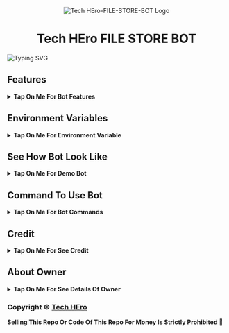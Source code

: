 <p align="center">
  <img src="[https://graph.org/file/b4a9b6e4ecc76c1183d6d.jpg](https://i.ibb.co/PG890wf/image.jpg)" alt="Tech HEro-FILE-STORE-BOT Logo">
</p>
<h1 align="center">
  Tech HEro FILE STORE BOT
</h1>

![Typing SVG](https://readme-typing-svg.herokuapp.com/?lines=Welcome+To+HEro-FILE-STORE-BOT;A+Highly+Advance+File+Store+Bot;Made+By+Yt-@Hero_botss!;With+Clone+Feature+Stream/Download+Link;Custom+Url+Shortner+Auto+Delete+Feature;A+Bot+With+Fully+Advanced+Feature!;Must+Give+Credit+To+Tech+HEro;Because+He+Public+The+Paid+Repo;Thank+You!)
</p>

## Features

<b><details><summary>Tap On Me For Bot Features</summary>
 
- [x] Stram Feature Added With Many Player Support
- [x] Custom Url Shortner Support Any User Can Add His Own Shortner
- [x] Batch Support Added, Any User Can Use Batch By Making Bot Admin In His File Store Channel
- [x] Clone Feature Added [ Premium Feature] 
- [x] Auto Delete Feature Added
- [x] Custom Start Message With Picture And Buttons
</b>
</details>

## Environment Variables

<b><details><summary>Tap On Me For Environment Variable</summary>

- `API_ID` : Get From [my.telegram.org](https://my.telegram.org)
- `API_HASH` : Get From [my.telegram.org](https://my.telegram.org)
- `BOT_TOKEN` : Get From [BotFather](https://telegram.me/BotFather)
- `BOT_USERNAME` : Your Bot Username Without @
- `DB_URI` : Mongodb Database Url For Main Bot [Tutorial Watch Here](https://youtu.be/I36_OTWvT2w)
- `CDB_URI` : Mongodb Database Url For Clone Bot [Tutorial Watch Here](https://youtu.be/I36_OTWvT2w)
- `ADMINS` : It mean Admin/Owner Id For Broadcasting Message.
- `LOG_CHANNEL` : Log channel id start with -100xxxxxx
- `BIN_CHANNEL` : Bin channel id start with -100xxxxxx
- `FILE_STORE_CHANNEL` : File Store Channel id start with -100xxxxxx
- `FQDN` : Your Server App Link Without https://
- `AUTO_DELETE` : Time In Minutes
- `AUTO_DELETE_TIME` : Time In Seconds
- `PYTHON_VERSION` : This Variable Is Only For Render, Value IS `3.10.8`
- `PORT` : This Variable Is Only For Render, Value IS `8080`
</b>
</details>

## See How Bot Look Like

<b><details><summary>Tap On Me For Demo Bot</summary></b>

<img src="https://graph.org/file/bb9c59043c52072e8dc.jpg" alt="Bot Demo">
<img src="https://graph.org/file/295e41dfab93acf42a1.jpg" alt="Bot Demo">
<img src="https://graph.org/file/ccc1b6ab4967a7d1558.jpg" alt="Bot Demo">
<img src="https://graph.org/file/75db5257c39436b7349.jpg" alt="Bot Demo">
<img src="https://graph.org/file/1ce62a17012ed5723ca.jpg" alt="Bot Demo">
</details>

## Command To Use Bot

<b><details><summary>Tap On Me For Bot Commands</summary>

🖍️ Main Bot Commands :-

- `/start` : By This Command You Can Check Bot Is Alive Or Not
- `/link` : By This Command You Can Generate A Shareable Link Of File By Replying This Command To That File
- `/batch` : By This Command You Can Generate Multiple File Shareable Link At A Time [Use Like This /batch (first post link) (last post link)]
- `/base_site` : By This Command You Can Set Your Url Shortner Domain [Use Like This /base_site domain.com]
- `/api` : By This Command You Can Set Your Url Shortner Api [Use Like This /api (your api key)]
- `/deletecloned` : By This Command You Can Delete Your Cloned Bot [Use Like This /deletecloned (your bot token)]
- `/broadcast` : By Using This Command You Can Broadcast A Message To Your Bot User, Reply This Command To Broadcast Message [Owner Only Command]

🖍️ Clone Bot Commands :- 

- `/start` : By This Command You Can Check Bot Is Alive Or Not
- `/link` : By This Command You Can Generate A Shareable Link Of File By Replying This Command To That File
- `/base_site` : By This Command You Can Set Your Url Shortner Domain [Use Like This /base_site domain.com]
- `/api` : By This Command You Can Set Your Url Shortner Api [Use Like This /api (your api key)]
- `/broadcast` : By Using This Command You Can Broadcast A Message To Your Bot User, Reply This Command To Broadcast Message [Clone Bot Owner Only Command]

</b>
</details>

## Credit

<b><details><summary>Tap On Me For See Credit</summary>

💝 Credit Goes To [Tech HEro](https://telegram.me/Hero_botss)

🖍️ This Code Is Fully Written Or Coded And Public By [Tech HEro](https://telegram.me/Hero_botss) So Don't Forgot To Give Credit

💖 And Thank You So Much To All Who Help In This Journey 💕

Copyright ©️ [Tech HEro](https://telegram.me/Hero_botss)

</b>
</details>

## About Owner 

<b><details><summary>Tap On Me For See Details Of Owner</summary>

- YouTube Channel : [Sasta Marvel](https://youtube.com/@sastamarvel01?si=KiYYZ5mByFO-O_fl)
- Telegram Channel : [Sasta Marvel](https://t.me/Avatar_last_airbender_3_hindi)
- Contact Link : [King HEro](https://telegram.me/Hero_botss)
- Instagram Id Link : [Tech hEro](https://insta)

</b>
</details>


### Copyright ©️ [Tech HEro](https://telegram.me/Hero_botss)

<b>Selling This Repo Or Code Of This Repo For Money Is Strictly Prohibited 🚫</b>

